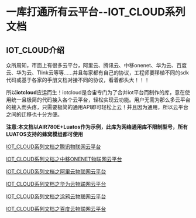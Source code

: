 # 一库打通所有云平台--IOT_CLOUD系列文档

## IOT_CLOUD介绍

​	众所周知，市面上有很多云平台，阿里云、腾讯云、中移onenet、华为云、百度云、华为云、Tlink云等等......并且每家都有自己的协议，工程师要移植不同的sdk代码或基于各家的手册文档对接不同的协议，看着都头大！！！

​	所以**iotcloud**应运而生！iotcloud是合宙专门为了合并iot平台而制作的库，意在使用统一且极简的代码接入各个云平台，轻松实现云功能。用户无需为那么多云平台的接入而头疼，只需要极简的通用API即可轻松上云！并且因为通用，所以云平台之间的迁移也十分方便。

​	**注意:本文档以AIR780E+Luatos作为示例，此库为网络通用库不限制型号，所有LUATOS支持的蜂窝模组都可使用**



[IOT_CLOUD系列文档之腾讯物联网云平台](./20240906_any_luatos_iotcloud_txiot.md)

[IOT_CLOUD系列文档之中移ONENET物联网云平台](./20240912_any_luatos_iotcloud_onenet.md)

[IOT_CLOUD系列文档之阿里云物联网云平台](./20240920_any_luatos_iotcloud_aliyun.md)

[IOT_CLOUD系列文档之华为云物联网云平台](./20240926_any_luatos_iotcloud_huawei.md)

[IOT_CLOUD系列文档之涂鸦云物联网云平台](./20241009_any_luatos_iotcloud_tuya.md)

[IOT_CLOUD系列文档之百度云物联网云平台](./20241016_any_luatos_iotcloud_baidu.md)

